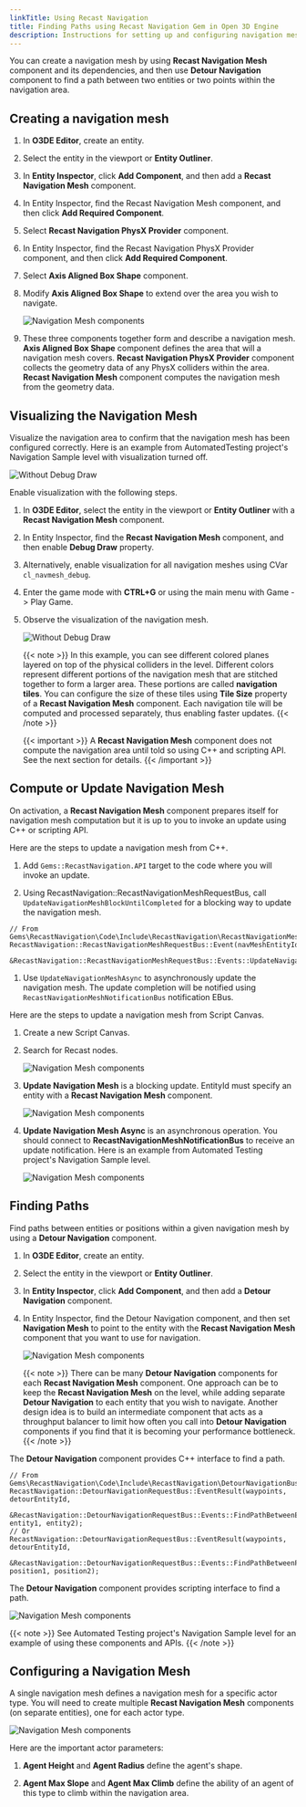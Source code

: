 ```yaml
---
linkTitle: Using Recast Navigation
title: Finding Paths using Recast Navigation Gem in Open 3D Engine
description: Instructions for setting up and configuring navigation mesh using Open 3D Engine (O3DE).
---
```


You can create a navigation mesh by using **Recast Navigation Mesh** component and its dependencies, and then use **Detour Navigation** component to find a path between two entities or two points within the navigation area.

## Creating a navigation mesh

1. In **O3DE Editor**, create an entity.

1. Select the entity in the viewport or **Entity Outliner**.

1. In **Entity Inspector**, click **Add Component**, and then add a **Recast Navigation Mesh** component.

1. In Entity Inspector, find the Recast Navigation Mesh component, and then click **Add Required Component**.

1. Select **Recast Navigation PhysX Provider** component.

1. In Entity Inspector, find the Recast Navigation PhysX Provider component, and then click **Add Required Component**.

1. Select **Axis Aligned Box Shape** component.

1. Modify **Axis Aligned Box Shape** to extend over the area you wish to navigate.

	![Navigation Mesh components](/images/user-guide/interactivity/navigation/recast-navigation-mesh-components.png)

1. These three components together form and describe a navigation mesh. **Axis Aligned Box Shape** component defines the area that will a navigation mesh covers. **Recast Navigation PhysX Provider** component collects the geometry data of any PhysX colliders within the area. **Recast Navigation Mesh** component computes the navigation mesh from the geometry data.

## Visualizing the Navigation Mesh

Visualize the navigation area to confirm that the navigation mesh has been configured correctly. Here is an example from AutomatedTesting project's Navigation Sample level with visualization turned off.

![Without Debug Draw](/images/user-guide/interactivity/navigation/recast-without-debugdraw.png)

Enable visualization with the following steps.

1. In **O3DE Editor**, select the entity in the viewport or **Entity Outliner** with a **Recast Navigation Mesh** component.

1. In Entity Inspector, find the **Recast Navigation Mesh** component, and then enable **Debug Draw** property.

1. Alternatively, enable visualization for all navigation meshes using CVar `cl_navmesh_debug`.

1. Enter the game mode with **CTRL+G** or using the main menu with Game -> Play Game.

1. Observe the visualization of the navigation mesh.

    ![Without Debug Draw](/images/user-guide/interactivity/navigation/recast-debugdraw.png)

    {{< note >}}
In this example, you can see different colored planes layered on top of the physical colliders in the level. Different colors represent different portions of the navigation mesh that are stitched together to form a larger area. These portions are called **navigation tiles**. You can configure the size of these tiles using **Tile Size** property of a **Recast Navigation Mesh** component. Each navigation tile will be computed and processed separately, thus enabling faster updates.
{{< /note >}}

    {{< important >}}
A **Recast Navigation Mesh** component does not compute the navigation area until told so using C++ and scripting API. See the next section for details.
{{< /important >}}

## Compute or Update Navigation Mesh

On activation, a **Recast Navigation Mesh** component prepares itself for navigation mesh computation but it is up to you to invoke an update  using C++ or scripting API.

Here are the steps to update a navigation mesh from C++.

1. Add `Gems::RecastNavigation.API` target to the code where you will invoke an update.

1. Using RecastNavigation::RecastNavigationMeshRequestBus, call `UpdateNavigationMeshBlockUntilCompleted` for a blocking way to update the navigation mesh.

```
// From Gems\RecastNavigation\Code\Include\RecastNavigation\RecastNavigationMeshBus.h
RecastNavigation::RecastNavigationMeshRequestBus::Event(navMeshEntityId,
    &RecastNavigation::RecastNavigationMeshRequestBus::Events::UpdateNavigationMeshBlockUntilCompleted);
```

1. Use `UpdateNavigationMeshAsync` to asynchronously update the navigation mesh. The update completion will be notified using `RecastNavigationMeshNotificationBus` notification EBus.

Here are the steps to update a navigation mesh from Script Canvas.

1. Create a new Script Canvas.

1. Search for Recast nodes.

	![Navigation Mesh components](/images/user-guide/interactivity/navigation/script-canvas-recast-search.png)

1. **Update Navigation Mesh** is a blocking update. EntityId must specify an entity with a **Recast Navigation Mesh** component.

	![Navigation Mesh components](/images/user-guide/interactivity/navigation/sc-update-navigation-mesh.png)

1. **Update Navigation Mesh Async** is an asynchronous operation. You should connect to **RecastNavigationMeshNotificationBus** to receive an update notification. Here is an example from Automated Testing project's Navigation Sample level.

	![Navigation Mesh components](/images/user-guide/interactivity/navigation/sc-update-navmesh-async-example.png)


## Finding Paths

Find paths between entities or positions within a given navigation mesh by using a **Detour Navigation** component.

1. In **O3DE Editor**, create an entity.

1. Select the entity in the viewport or **Entity Outliner**.

1. In **Entity Inspector**, click **Add Component**, and then add a **Detour Navigation** component.

1. In Entity Inspector, find the Detour Navigation component, and then set **Navigation Mesh** to point to the entity with the **Recast Navigation Mesh** component that you want to use for navigation.

	![Navigation Mesh components](/images/user-guide/interactivity/navigation/detour-component.png)

    {{< note >}}
There can be many **Detour Navigation** components for each **Recast Navigation Mesh** component. One approach can be to keep the **Recast Navigation Mesh** on the level, while adding separate **Detour Navigation** to each entity that you wish to navigate. Another design idea is to build an intermediate component that acts as a throughput balancer to limit how often you call into **Detour Navigation** components if you find that it is becoming your performance bottleneck.
{{< /note >}}

The **Detour Navigation** component provides C++ interface to find a path.

```
// From Gems\RecastNavigation\Code\Include\RecastNavigation\DetourNavigationBus.h
RecastNavigation::DetourNavigationRequestBus::EventResult(waypoints, detourEntityId,
    &RecastNavigation::DetourNavigationRequestBus::Events::FindPathBetweenEntities, entity1, entity2);
// Or
RecastNavigation::DetourNavigationRequestBus::EventResult(waypoints, detourEntityId,
    &RecastNavigation::DetourNavigationRequestBus::Events::FindPathBetweenPositions, position1, position2);
```

The **Detour Navigation** component provides scripting interface to find a path.

![Navigation Mesh components](/images/user-guide/interactivity/navigation/sc-find-path-between-positions.png)

{{< note >}}
See Automated Testing project's Navigation Sample level for an example of using these components and APIs.
{{< /note >}}


## Configuring a Navigation Mesh

A single navigation mesh defines a navigation mesh for a specific actor type. You will need to create multiple **Recast Navigation Mesh** components (on separate entities), one for each actor type.

![Navigation Mesh components](/images/user-guide/interactivity/navigation/recast-navmesh-component.png)

Here are the important actor parameters:

1. **Agent Height** and **Agent Radius** define the agent's shape.

1. **Agent Max Slope** and **Agent Max Climb** define the ability of an agent of this type to climb within the navigation area.
